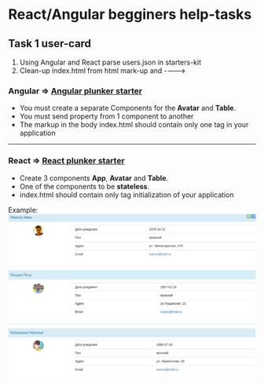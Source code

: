 # React/Angular begginers help-tasks


## Task 1 user-card

1. Using Angular and React parse users.json in starters-kit
2. Clean-up index.html from html mark-up and ---->

### Angular => [Angular plunker starter](https://goo.gl/1uuZYF) 
+ You must create a separate Components for the **Avatar** and **Table**.
+ You must send property from 1 component to another
+ The markup in the body index.html should contain only one tag in your application

----

### React => [React plunker starter](https://goo.gl/sVFafs)
* Create 3 components **App**, **Avatar** and **Table**.
* One of the components to be **stateless**.
* index.html should contain only tag initialization of your application

Example:
![alt tag](https://raw.githubusercontent.com/OlegLustenko/React_Angular-begginer_help/master/img/user_cards.png)
